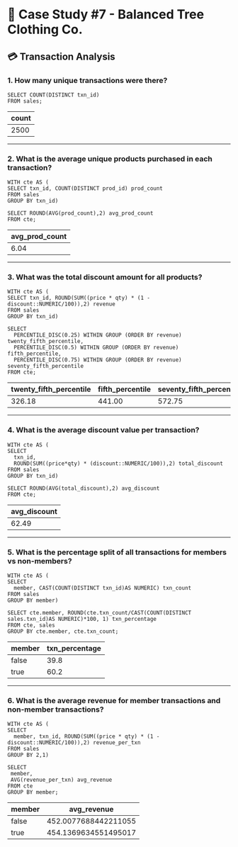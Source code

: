# 🌄 Case Study #7 - Balanced Tree Clothing Co.
## 💳 Transaction Analysis
### 1. How many unique transactions were there?

```TSQL
SELECT COUNT(DISTINCT txn_id)
FROM sales;
```

| count  | 
|------------|
| 2500 |

---

### 2. What is the average unique products purchased in each transaction?

```TSQL
WITH cte AS (
SELECT txn_id, COUNT(DISTINCT prod_id) prod_count
FROM sales
GROUP BY txn_id)

SELECT ROUND(AVG(prod_count),2) avg_prod_count
FROM cte;
```

| avg_prod_count  | 
|------------|
| 6.04 |

---

### 3. What was the total discount amount for all products?

```TSQL
WITH cte AS (
SELECT txn_id, ROUND(SUM((price * qty) * (1 - discount::NUMERIC/100)),2) revenue
FROM sales
GROUP BY txn_id)

SELECT
  PERCENTILE_DISC(0.25) WITHIN GROUP (ORDER BY revenue) twenty_fifth_percentile,
  PERCENTILE_DISC(0.5) WITHIN GROUP (ORDER BY revenue) fifth_percentile,
  PERCENTILE_DISC(0.75) WITHIN GROUP (ORDER BY revenue) seventy_fifth_percentile
FROM cte;
```

| twenty_fifth_percentile | fifth_percentile | seventy_fifth_percentile |
|-------------------------|------------------|--------------------------|
| 326.18                  | 441.00           | 572.75                   |

---

### 4. What is the average discount value per transaction?

```TSQL
WITH cte AS (
SELECT 
  txn_id, 
  ROUND(SUM((price*qty) * (discount::NUMERIC/100)),2) total_discount
FROM sales
GROUP BY txn_id)

SELECT ROUND(AVG(total_discount),2) avg_discount
FROM cte;
```

| avg_discount | 
|-------------------------|
| 62.49                  |

---

### 5. What is the percentage split of all transactions for members vs non-members?

```TSQL
WITH cte AS (
SELECT 
  member, CAST(COUNT(DISTINCT txn_id)AS NUMERIC) txn_count
FROM sales
GROUP BY member)

SELECT cte.member, ROUND(cte.txn_count/CAST(COUNT(DISTINCT sales.txn_id)AS NUMERIC)*100, 1) txn_percentage
FROM cte, sales
GROUP BY cte.member, cte.txn_count;
```

| member | txn_percentage |
|--------|----------------|
| false  | 39.8           |
| true   | 60.2           |

---

### 6. What is the average revenue for member transactions and non-member transactions?

```TSQL
WITH cte AS (
SELECT 
  member, txn_id, ROUND(SUM((price * qty) * (1 - discount::NUMERIC/100)),2) revenue_per_txn
FROM sales
GROUP BY 2,1)

SELECT
 member, 
 AVG(revenue_per_txn) avg_revenue
FROM cte
GROUP BY member;
```

| member | avg_revenue          |
|--------|----------------------|
| false  | 452.0077688442211055 |
| true   | 454.1369634551495017 |
